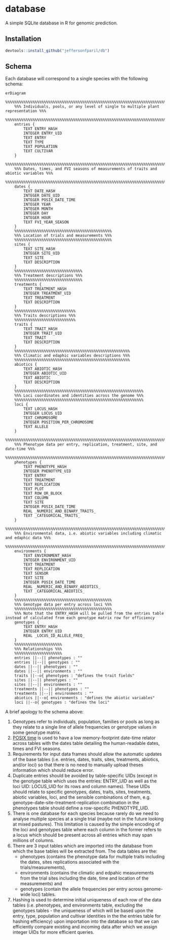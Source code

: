 # database

A simple SQLite database in R for genomic prediction.

## Installation

```R
devtools::install_github("jeffersonfparil/db")
```

## Schema

Each database will correspond to a single species with the following schema:

```mermaid
erDiagram
    %%%%%%%%%%%%%%%%%%%%%%%%%%%%%%%%%%%%%%%%%%%%%%%%%%%%%%%%%%%%%%%%%%%%%%%%%%%%%%%%%%%
    %%% Individuals, pools, or any level of single to multiple plant representation %%%
    %%%%%%%%%%%%%%%%%%%%%%%%%%%%%%%%%%%%%%%%%%%%%%%%%%%%%%%%%%%%%%%%%%%%%%%%%%%%%%%%%%%
    entries {
        TEXT ENTRY_HASH
        INTEGER ENTRY_UID
        TEXT ENTRY
        TEXT TYPE
        TEXT POPULATION
        TEXT CULTIVAR
    }
    %%%%%%%%%%%%%%%%%%%%%%%%%%%%%%%%%%%%%%%%%%%%%%%%%%%%%%%%%%%%%%%%%%%%%%%%%%%%%%%%%%%%%
    %%% Dates, times, and FVI seasons of measurements of traits and abiotic variables %%%
    %%%%%%%%%%%%%%%%%%%%%%%%%%%%%%%%%%%%%%%%%%%%%%%%%%%%%%%%%%%%%%%%%%%%%%%%%%%%%%%%%%%%%
    dates {
        TEXT DATE_HASH
        INTEGER DATE_UID
        INTEGER POSIX_DATE_TIME
        INTEGER YEAR
        INTEGER MONTH
        INTEGER DAY
        INTEGER HOUR
        TEXT FVI_YEAR_SEASON
    }
    %%%%%%%%%%%%%%%%%%%%%%%%%%%%%%%%%%%%%%%%%%%
    %%% Location of trials and measurements %%%
    %%%%%%%%%%%%%%%%%%%%%%%%%%%%%%%%%%%%%%%%%%%
    sites {
        TEXT SITE_HASH
        INTEGER SITE_UID
        TEXT SITE
        TEXT DESCRIPTION
    }
    %%%%%%%%%%%%%%%%%%%%%%%%%%%%%%
    %%% Treatment descriptions %%%
    %%%%%%%%%%%%%%%%%%%%%%%%%%%%%%
    treatments {
        TEXT TREATMENT_HASH
        INTEGER TREATMENT_UID
        TEXT TREATMENT
        TEXT DESCRIPTION
    }
    %%%%%%%%%%%%%%%%%%%%%%%%%%%
    %%% Traits descriptions %%%
    %%%%%%%%%%%%%%%%%%%%%%%%%%%
    traits {
        TEXT TRAIT_HASH
        INTEGER TRAIT_UID
        TEXT TRAIT
        TEXT DESCRIPTION
    }
    %%%%%%%%%%%%%%%%%%%%%%%%%%%%%%%%%%%%%%%%%%%%%%%%%%%
    %%% Climatic and edaphic variables descriptions %%%
    %%%%%%%%%%%%%%%%%%%%%%%%%%%%%%%%%%%%%%%%%%%%%%%%%%%
    abiotics {
        TEXT ABIOTIC_HASH
        INTEGER ABIOTIC_UID
        TEXT ABIOTIC
        TEXT DESCRIPTION
    }
    %%%%%%%%%%%%%%%%%%%%%%%%%%%%%%%%%%%%%%%%%%%%%%%%%%%%%%%%%
    %%% Loci coordinates and identities across the genome %%%
    %%%%%%%%%%%%%%%%%%%%%%%%%%%%%%%%%%%%%%%%%%%%%%%%%%%%%%%%%
    loci {
        TEXT LOCUS_HASH
        INTEGER LOCUS_UID
        TEXT CHROMOSOME
        INTEGER POSITION_PER_CHROMOSOME
        TEXT ALLELE
    }
    %%%%%%%%%%%%%%%%%%%%%%%%%%%%%%%%%%%%%%%%%%%%%%%%%%%%%%%%%%%%%%%%%%%%%%%%%%%%%
    %%% Phenotype data per entry, replication, treatment, site, and date-time %%%
    %%%%%%%%%%%%%%%%%%%%%%%%%%%%%%%%%%%%%%%%%%%%%%%%%%%%%%%%%%%%%%%%%%%%%%%%%%%%%
    phenotypes {
        TEXT PHENOTYPE_HASH
        INTEGER PHENOTYPE_UID
        TEXT ENTRY
        TEXT TREATMENT
        TEXT REPLICATION
        TEXT PLOT
        TEXT ROW_OR_BLOCK
        TEXT COLUMN
        TEXT SITE
        INTEGER POSIX_DATE_TIME
        REAL _NUMERIC_AND_BINARY_TRAITS_
        TEXT _CATEGORICAL_TRAITS_
    }
    %%%%%%%%%%%%%%%%%%%%%%%%%%%%%%%%%%%%%%%%%%%%%%%%%%%%%%%%%%%%%%%%%%%%%%%%%%%%%%%%%%%%%%
    %%% Environmental data, i.e. abiotic variables including climatic and edaphic data %%%
    %%%%%%%%%%%%%%%%%%%%%%%%%%%%%%%%%%%%%%%%%%%%%%%%%%%%%%%%%%%%%%%%%%%%%%%%%%%%%%%%%%%%%%
    environments {
        TEXT ENVIRONMENT_HASH
        INTEGER ENVIRONMENT_UID
        TEXT TREATMENT
        TEXT REPLICATION
        TEXT SENSOR
        TEXT SITE
        INTEGER POSIX_DATE_TIME
        REAL _NUMERIC_AND_BINARY_ABIOTICS_
        TEXT _CATEGORICAL_ABIOTICS_
    }
    %%%%%%%%%%%%%%%%%%%%%%%%%%%%%%%%%%%%%%%%%%%
    %%% Genotype data per entry across loci %%%
    %%%%%%%%%%%%%%%%%%%%%%%%%%%%%%%%%%%%%%%%%%%
    %%% Note that the ENTRY_HASH will be pulled from the entries table instead of calculated from each genotype matrix row for efficiency
    genotypes {
        TEXT ENTRY_HASH
        INTEGER ENTRY_UID
        REAL _LOCUS_ID_ALLELE_FREQ_
    }
    %%%%%%%%%%%%%%%%%%%%%
    %%% Relationships %%%
    %%%%%%%%%%%%%%%%%%%%%
    entries ||--|| phenotypes : ""
    entries ||--|| genotypes : ""
    dates ||--|| phenotypes : ""
    dates ||--|| environments : ""
    traits ||--o{ phenotypes : "defines the trait fields"
    sites ||--|| phenotypes : ""
    sites ||--|| environments : ""
    treatments ||--|| phenotypes : ""
    treatments ||--|| environments : ""
    abiotics ||--o{ environments : "defines the abiotic variables"
    loci ||--o{ genotypes : "defines the loci"
```

A brief apology to the schema above:

1. Genotypes refer to individuals, population, families or pools as long as they relate to a single line of allele frequencies or genotype values in some genotype matrix.
2. [POSIX time](https://en.wikipedia.org/wiki/Unix_time) is used to have a low memory-footprint date-time relator across tables with the dates table detailing the human-readable dates, times and FVI seasons.
3. Requirements for input data frames should allow the automatic updates of the base tables (i.e. entries, dates, traits, sites, treatments, abiotics, and/or loci) so that there is no need to manually upload theses information which should reduce error.
4. Duplicate entries should be avoided by table-specific UIDs (except in the genotype table which uses the entries: ENTRY_UID as well as the loci UID: LOCUS_UID for its rows and column names). These UIDs should relate to specific genotypes, dates, traits, sites, treatments, abiotic variables, loci, and the sensible combinations of them, e.g. genotype-date-site-treatment-replication combination in the phenotypes table should define a row-specific PHENOTYPE_UID.
5. There is one database for each species because rarely do we need to analyse multiple species at a single trial (maybe not in the future looking at mixed pastures). This limitation is caused by the simple encoding of the loci and genotypes table where each column in the former refers to a locus which should be present across all entries which may span millions of columns.
6. There are 3 input tables which are imported into the database from which the base tables will be extracted from. The data tables are the:
    - phenotypes (contains the phenotype data for multiple traits including the dates, sites replications associated with the trials/measurements), 
    - environments (contains the climatic and edpahic measurements from the trial sites including the date, time and location of the measurements) and 
    - genotypes (contain the allele frequencies per entry across genome-wide loci) tables.
7. Hashing is used to determine initial uniqueness of each row of the data tables (i.e. phenotypes, and environments table, excluding the genotypes tables - the uniqueness of which will be based upon the entry, type, population and cultivar identities in the the entries table for hashing efficiency) upon importation into the database so that we can efficiently compare existing and incoming data after which we assign integer UIDs for more efficient queries.

